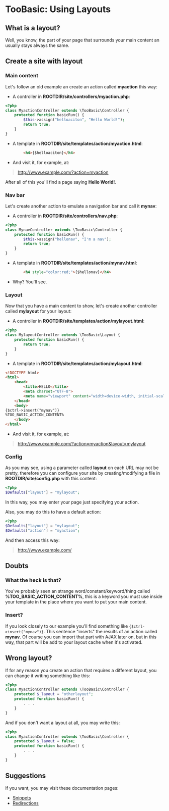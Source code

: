 # TooBasic: Using Layouts
## What is a layout?
Well, you know, the part of your page that surrounds your main content an usually
stays always the same.
## Create a site with layout
### Main content
Let's follow an old example an create an action called __myaction__ this way:

* A controller in __ROOTDIR/site/controllers/myaction.php__:
```php
<?php
class MyactionController extends \TooBasic\Controller {
	protected function basicRun() {
		$this->assign("helloaciton", "Hello World!");
		return true;
	}
}
```
* A template in __ROOTDIR/site/templates/action/myaction.html__:
```html
        <h4>{$helloaciton}</h4>
```
* And visit it, for example, at:
> http://www.example.com/?action=myaction

After all of this you'll find a page saying __Hello World!__.
### Nav bar
Let's create another action to emulate a navigation bar and call it __mynav__:

* A controller in __ROOTDIR/site/controllers/nav.php__:
```php
<?php
class MynavController extends \TooBasic\Controller {
	protected function basicRun() {
		$this->assign("hellonav", "I'm a nav");
		return true;
	}
}
```
* A template in __ROOTDIR/site/templates/action/mynav.html__:
```html
        <h4 style="color:red;">{$hellonav}</h4>
```
* Why? You'll see.

### Layout
Now that you have a main content to show, let's create another controller called
__mylayout__ for your layout:

* A controller in __ROOTDIR/site/templates/action/mylayout.html__:
```php
<?php
class MylayoutController extends \TooBasic\Layout {
	protected function basicRun() {
		return true;
	}
}
```
* A template in __ROOTDIR/site/templates/action/mylayout.html__:
```html
<!DOCTYPE html>
<html>
    <head>
        <title>HELLO</title>
		<meta charset="UTF-8">
		<meta name="viewport" content="width=device-width, initial-scale=1.0">
    </head>
    <body>
{$ctrl->insert("mynav")}
%TOO_BASIC_ACTION_CONTENT%
    </body>
</html>
```
* And visit it, for example, at:
> http://www.example.com/?action=myaction&layout=mylayout

### Config
As you may see, using a parameter called __layout__ on each URL may not be pretty,
therefore you can configure your site by creating/modifying a file in
__ROOTDIR/site/config.php__ with this content:
```php
<?php
$Defaults["layout"] = "mylayout";
```
In this way, you may enter your page just specifying your action.

Also, you may do this to have a default action:
```php
<?php
$Defaults["layout"] = "mylayout";
$Defaults["action"] = "myaction";
```
And then access this way:
> http://www.example.com/

## Doubts
### What the heck is that?
You've probably seen an strange word/constant/keyword/thing called
__%TOO_BASIC_ACTION_CONTENT%__, this is a keyword you must use inside your
template in the place where you want to put your main content.
### Insert?
If you look closely to our example you'll find something like
`{$ctrl->insert("mynav")}`. This sentence "inserts" the results of an action
called __mynav__. Of course you can import that part with AJAX later on, but in
this way, that part will be add to your layout cache when it's activated.

## Wrong layout?
If for any reason you create an action that requires a different layout, you can
change it writing something like this:
```php
<?php
class MyactionController extends \TooBasic\Controller {
	protected $_layout = "otherlayout";
	protected function basicRun() {
		. . .
	}
}
```
And if you don't want a layout at all, you may write this:
```php
<?php
class MyactionController extends \TooBasic\Controller {
	protected $_layout = false;
	protected function basicRun() {
		. . .
	}
}
```

## Suggestions
If you want, you may visit these documentation pages:

* [Snippets](snippets.md)
* [Redirections](redirections.md)
